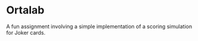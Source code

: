 # Ortalab
A fun assignment involving a simple implementation of a scoring simulation for Joker cards.
